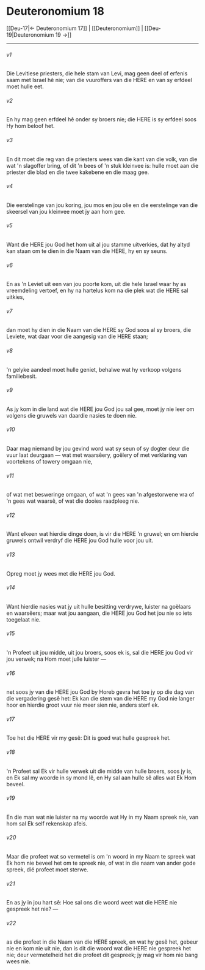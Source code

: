 # Deuteronomium 18

[[Deu-17|← Deuteronomium 17]] | [[Deuteronomium]] | [[Deu-19|Deuteronomium 19 →]]
***

###### v1
Die Levitiese priesters, die hele stam van Levi, mag geen deel of erfenis saam met Israel hê nie; van die vuuroffers van die HERE en van sy erfdeel moet hulle eet. 
###### v2
En hy mag geen erfdeel hê onder sy broers nie; die HERE is sy erfdeel soos Hy hom beloof het. 
###### v3
En dit moet die reg van die priesters wees van die kant van die volk, van die wat 'n slagoffer bring, of dit 'n bees of 'n stuk kleinvee is: hulle moet aan die priester die blad en die twee kakebene en die maag gee. 
###### v4
Die eerstelinge van jou koring, jou mos en jou olie en die eerstelinge van die skeersel van jou kleinvee moet jy aan hom gee. 
###### v5
Want die HERE jou God het hom uit al jou stamme uitverkies, dat hy altyd kan staan om te dien in die Naam van die HERE, hy en sy seuns. 
###### v6
En as 'n Leviet uit een van jou poorte kom, uit die hele Israel waar hy as vreemdeling vertoef, en hy na hartelus kom na die plek wat die HERE sal uitkies, 
###### v7
dan moet hy dien in die Naam van die HERE sy God soos al sy broers, die Leviete, wat daar voor die aangesig van die HERE staan; 
###### v8
'n gelyke aandeel moet hulle geniet, behalwe wat hy verkoop volgens familiebesit. 
###### v9
As jy kom in die land wat die HERE jou God jou sal gee, moet jy nie leer om volgens die gruwels van daardie nasies te doen nie. 
###### v10
Daar mag niemand by jou gevind word wat sy seun of sy dogter deur die vuur laat deurgaan — wat met waarsêery, goëlery of met verklaring van voortekens of towery omgaan nie, 
###### v11
of wat met besweringe omgaan, of wat 'n gees van 'n afgestorwene vra of 'n gees wat waarsê, of wat die dooies raadpleeg nie. 
###### v12
Want elkeen wat hierdie dinge doen, is vir die HERE 'n gruwel; en om hierdie gruwels ontwil verdryf die HERE jou God hulle voor jou uit. 
###### v13
Opreg moet jy wees met die HERE jou God. 
###### v14
Want hierdie nasies wat jy uit hulle besitting verdrywe, luister na goëlaars en waarsêers; maar wat jou aangaan, die HERE jou God het jou nie so iets toegelaat nie. 
###### v15
'n Profeet uit jou midde, uit jou broers, soos ek is, sal die HERE jou God vir jou verwek; na Hom moet julle luister — 
###### v16
net soos jy van die HERE jou God by Horeb gevra het toe jy op die dag van die vergadering gesê het: Ek kan die stem van die HERE my God nie langer hoor en hierdie groot vuur nie meer sien nie, anders sterf ek. 
###### v17
Toe het die HERE vir my gesê: Dit is goed wat hulle gespreek het. 
###### v18
'n Profeet sal Ek vir hulle verwek uit die midde van hulle broers, soos jy is, en Ek sal my woorde in sy mond lê, en Hy sal aan hulle sê alles wat Ek Hom beveel. 
###### v19
En die man wat nie luister na my woorde wat Hy in my Naam spreek nie, van hom sal Ek self rekenskap afeis. 
###### v20
Maar die profeet wat so vermetel is om 'n woord in my Naam te spreek wat Ek hom nie beveel het om te spreek nie, of wat in die naam van ander gode spreek, dié profeet moet sterwe. 
###### v21
En as jy in jou hart sê: Hoe sal ons die woord weet wat die HERE nie gespreek het nie? — 
###### v22
as die profeet in die Naam van die HERE spreek, en wat hy gesê het, gebeur nie en kom nie uit nie, dan is dit die woord wat die HERE nie gespreek het nie; deur vermetelheid het die profeet dit gespreek; jy mag vir hom nie bang wees nie. 
